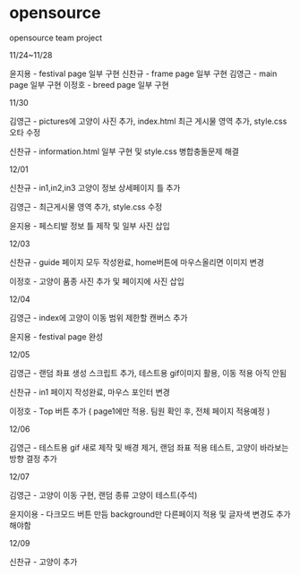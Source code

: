 # opensource

opensource team project

11/24~11/28

윤지용 - festival page 일부 구현 신찬규 - frame page 일부 구현 김영근 - main page 일부 구현 이정호 - breed page 일부 구현

11/30

김영근 - pictures에 고양이 사진 추가, index.html 최근 게시물 영역 추가, style.css 오타 수정

신찬규 - information.html 일부 구현 및 style.css 병합충돌문제 해결

12/01

신찬규 - in1,in2,in3 고양이 정보 상세페이지 틀 추가

김영근 - 최근게시물 영역 추가, style.css 수정

윤지용 - 페스티발 정보 틀 제작 및 일부 사진 삽입

12/03

신찬규 - guide 페이지 모두 작성완료, home버튼에 마우스올리면 이미지 변경

이정호 - 고양이 품종 사진 추가 및 페이지에 사진 삽입

12/04

김영근 - index에 고양이 이동 범위 제한할 캔버스 추가

윤지용 - festival page 완성

12/05

김영근 - 랜덤 좌표 생성 스크립트 추가, 테스트용 gif이미지 활용, 이동 적용 아직 안됨

신찬규 - in1 페이지 작성완료, 마우스 포인터 변경

이정호 - Top 버튼 추가 ( page1에만 적용. 팀원 확인 후, 전체 페이지 적용예정 )

12/06

김영근 - 테스트용 gif 새로 제작 및 배경 제거, 랜덤 좌표 적용 테스트, 고양이 바라보는 방향 결정 추가

12/07

김영근 - 고양이 이동 구현, 랜덤 종류 고양이 테스트(주석)

윤지이용 - 다크모드 버튼 만듬 background만 다른페이지 적용 및 글자색 변경도 추가해야함


12/09

신찬규 - 고양이 추가